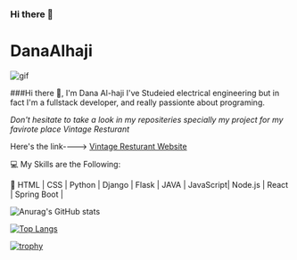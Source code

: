 ### Hi there 👋
# DanaAlhaji
![gif](https://media0.giphy.com/media/scZPhLqaVOM1qG4lT9/200w.gif?cid=82a1493bfbtzabvkcyogr1oga2stya4u7o033fjgjdf1qbfl&rid=200w.gif&ct=g)


###Hi there 👋, I'm Dana Al-haji
I've Studeied electrical engineering but in fact I'm a fullstack developer, and really passionte about programing.


_Don't hesitate to take a look in my repositeries specially my project for my favirote place Vintage Resturant_


Here's the link---->  [Vintage Resturant Website](https://github.com/danaalhaji/Final_Django_Project)



:computer: My Skills are the Following:


:round_pushpin: HTML | CSS | Python | Django | Flask | JAVA | JavaScript| Node.js | React | Spring Boot |


![Anurag's GitHub stats](https://github-readme-stats.vercel.app/api?username=danaalhaji&show_icons=true&theme=radical)

[![Top Langs](https://github-readme-stats.vercel.app/api/top-langs/?username=danaalhaji)](https://github.com/anuraghazra/github-readme-stats)

[![trophy](https://github-profile-trophy.vercel.app/?username=danaalhaji)](https://github.com/ryo-ma/github-profile-trophy)
